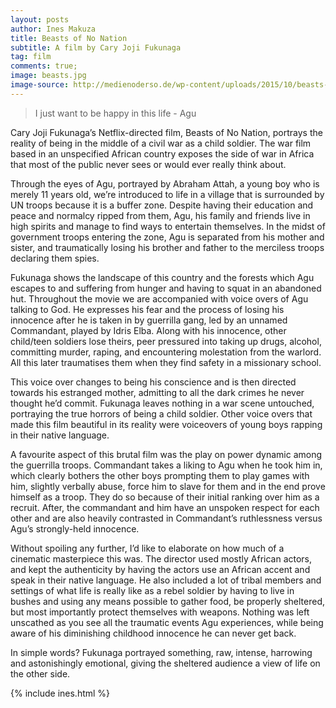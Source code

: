 ```yaml
---
layout: posts
author: Ines Makuza
title: Beasts of No Nation
subtitle: A film by Cary Joji Fukunaga
tag: film
comments: true;
image: beasts.jpg
image-source: http://medienoderso.de/wp-content/uploads/2015/10/beasts-of-no-nation-netflix.jpg
---
```


> I just want to be happy in this life - Agu

Cary Joji Fukunaga’s Netflix-directed film, Beasts of No Nation, portrays the reality of being in the middle of a civil war as a child soldier. The war film based in an unspecified African country exposes the side of war in Africa that most of the public never sees or would ever really think about.

Through the eyes of Agu, portrayed by Abraham Attah, a young boy who is merely 11 years old, we’re introduced to life in a village that is surrounded by UN troops because it is a buffer zone. Despite having their education and peace and normalcy ripped from them, Agu, his family and friends live in high spirits and manage to find ways to entertain themselves. In the midst of government troops entering the zone, Agu is separated from his mother and sister, and traumatically losing his brother and father to the merciless troops declaring them spies.

Fukunaga shows the landscape of this country and the forests which Agu escapes to and suffering from hunger and having to squat in an abandoned hut. Throughout the movie we are accompanied with voice overs of Agu talking to God. He expresses his fear and the process of losing his innocence after he is taken in by guerrilla gang, led by an unnamed Commandant, played by Idris Elba.  Along with his innocence, other child/teen soldiers lose theirs, peer pressured into taking up drugs, alcohol, committing murder, raping, and encountering molestation from the warlord. All this later traumatises them when they find safety in a missionary school.

This voice over changes to being his conscience and is then directed towards his estranged mother, admitting to all the dark crimes he never thought he’d commit. Fukunaga leaves nothing in a war scene untouched, portraying the true horrors of being a child soldier. Other voice overs that made this film beautiful in its reality were voiceovers of young boys rapping in their native language.

A favourite aspect of this brutal film was the play on power dynamic among the guerrilla troops. Commandant takes a liking to Agu when he took him in, which clearly bothers the other boys prompting them to play games with him, slightly verbally abuse, force him to slave for them and in the end prove himself as a troop. They do so because of their initial ranking over him as a recruit. After, the commandant and him have an unspoken respect for each other and are also heavily contrasted in Commandant’s ruthlessness versus Agu’s strongly-held innocence.

Without spoiling any further, I’d like to elaborate on how much of a cinematic masterpiece this was. The director used mostly African actors, and kept the authenticity by having the actors use an African accent and speak in their native language. He also included a lot of tribal members and settings of what life is really like as a rebel soldier by having to live in bushes and using any means possible to gather food, be properly sheltered, but most importantly protect themselves with weapons. Nothing was left unscathed as you see all the traumatic events Agu experiences, while being aware of his diminishing childhood innocence he can never get back.

In simple words? Fukunaga portrayed something, raw, intense, harrowing and astonishingly emotional, giving the sheltered audience a view of life on the other side.

{% include ines.html %}
